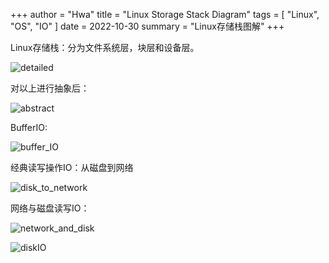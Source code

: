 +++
author = "Hwa"
title = "Linux Storage Stack Diagram"
tags = [
    "Linux",
    "OS",
    "IO"
]
date = 2022-10-30
summary = "Linux存储栈图解"
+++

Linux存储栈：分为文件系统层，块层和设备层。

![detailed](https://gallery-1259614029.cos.ap-chengdu.myqcloud.com/img/detailed.png)

对以上进行抽象后：

![abstract](https://gallery-1259614029.cos.ap-chengdu.myqcloud.com/img/abstract.png)

BufferIO:

![buffer_IO](https://gallery-1259614029.cos.ap-chengdu.myqcloud.com/img/buffer_IO.png)

经典读写操作IO：从磁盘到网络

![disk_to_network](https://gallery-1259614029.cos.ap-chengdu.myqcloud.com/img/disk_to_network.png)

网络与磁盘读写IO：

![network_and_disk](https://gallery-1259614029.cos.ap-chengdu.myqcloud.com/img/network_and_disk.png)

![diskIO](https://gallery-1259614029.cos.ap-chengdu.myqcloud.com/img/diskIO.png)
